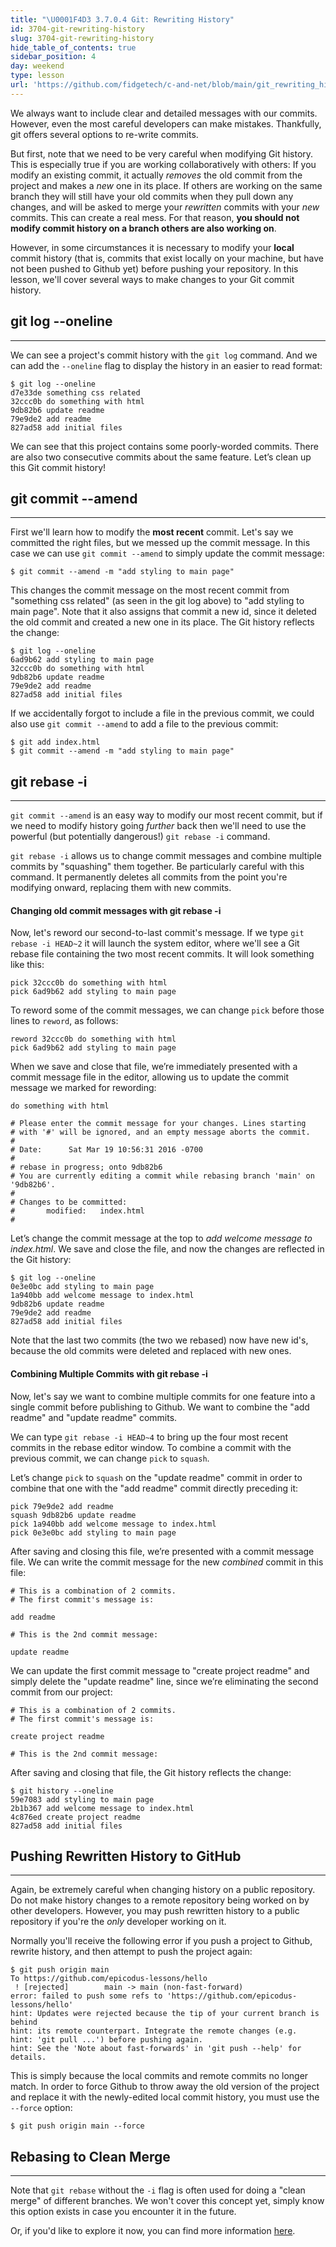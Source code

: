 ```yaml
---
title: "\U0001F4D3 3.7.0.4 Git: Rewriting History"
id: 3704-git-rewriting-history
slug: 3704-git-rewriting-history
hide_table_of_contents: true
sidebar_position: 4
day: weekend
type: lesson
url: 'https://github.com/fidgetech/c-and-net/blob/main/git_rewriting_history.md'
---
```


We always want to include clear and detailed messages with our commits. However, even the most careful developers can make mistakes. Thankfully, git offers several options to re-write commits.

But first, note that we need to be very careful when modifying Git history. This is especially true if you are working collaboratively with others: If you modify an existing commit, it actually _removes_ the old commit from the project and makes a _new_ one in its place. If others are working on the same branch they will still have your old commits when they pull down any changes, and will be asked to merge your _rewritten_ commits with your _new_ commits. This can create a real mess. For that reason, **you should not modify commit history on a branch others are also working on**. 

However, in some circumstances it is necessary to modify your **local** commit history (that is, commits that exist locally on your machine, but have not been pushed to Github yet) before pushing your repository. In this lesson, we'll cover several ways to make changes to your Git commit history. 

## git log --oneline
---

We can see a project's commit history with the `git log` command. And we can add the `--oneline` flag to display the history in an easier to read format: 

```shell
$ git log --oneline
d7e33de something css related
32ccc0b do something with html
9db82b6 update readme
79e9de2 add readme
827ad58 add initial files
```

We can see that this project contains some poorly-worded commits. There are also two consecutive commits about the same feature. Let’s clean up this Git commit history!

## git commit --amend
---

First we'll learn how to modify the **most recent** commit. Let's say we committed the right files, but we messed up the commit message. In this case we can use `git commit --amend` to simply update the commit message:

```shell
$ git commit --amend -m "add styling to main page"
```

This changes the commit message on the most recent commit from "something css related"  (as seen in the git log above) to "add styling to main page". Note that it also assigns that commit a new id, since it deleted the old commit and created a new one in its place. The Git history reflects the change:

```shell
$ git log --oneline
6ad9b62 add styling to main page
32ccc0b do something with html
9db82b6 update readme
79e9de2 add readme
827ad58 add initial files
```

If we accidentally forgot to include a file in the previous commit, we could also use  `git commit --amend` to add a file to the previous commit:

```shell
$ git add index.html
$ git commit --amend -m "add styling to main page"
```

## git rebase -i
---

`git commit --amend` is an easy way to modify our most recent commit, but if we need to modify history going _further_ back then we'll need to use the powerful (but potentially dangerous!) `git rebase -i` command. 

`git rebase -i` allows us to change commit messages and combine multiple commits by "squashing" them together. Be particularly careful with this command. It permanently deletes all commits from the point you're modifying onward, replacing them with new commits. 

#### Changing old commit messages with git rebase -i

Now, let's reword our second-to-last commit's message. If we type `git rebase -i HEAD~2` it will launch the system editor, where we'll see a Git rebase file containing the two most recent commits. It will look something like this:

```shell
pick 32ccc0b do something with html
pick 6ad9b62 add styling to main page
```

To reword some of the commit messages, we can change `pick` before those lines to `reword`, as follows:

```shell
reword 32ccc0b do something with html
pick 6ad9b62 add styling to main page
```

When we save and close that file, we’re immediately presented with a commit message file in the editor, allowing us to update the commit message we marked for rewording:

```shell
do something with html

# Please enter the commit message for your changes. Lines starting
# with '#' will be ignored, and an empty message aborts the commit.
#
# Date:      Sat Mar 19 10:56:31 2016 -0700
#
# rebase in progress; onto 9db82b6
# You are currently editing a commit while rebasing branch 'main' on '9db82b6'.
#
# Changes to be committed:
#       modified:   index.html
#
```

Let’s change the commit message at the top to _add welcome message to index.html_. We save and close the file, and now the changes are reflected in the Git history:

```shell
$ git log --oneline
0e3e0bc add styling to main page
1a940bb add welcome message to index.html
9db82b6 update readme
79e9de2 add readme
827ad58 add initial files
```

Note that the last two commits (the two we rebased) now have new id's, because the old commits were deleted and replaced with new ones.

#### Combining Multiple Commits with git rebase -i

Now, let's say we want to combine multiple commits for one feature into a single commit before publishing to Github. We want to combine the "add readme" and "update readme" commits.  

We can type `git rebase -i HEAD~4` to bring up the four most recent commits in the rebase editor window. To combine a commit with the previous commit, we can change `pick` to `squash`. 

Let’s change `pick` to `squash` on the "update readme" commit in order to combine that one with the "add readme" commit directly preceding it: 

```shell
pick 79e9de2 add readme
squash 9db82b6 update readme
pick 1a940bb add welcome message to index.html
pick 0e3e0bc add styling to main page
```

After saving and closing this file, we’re presented with a commit message file. We can write the commit message for the new _combined_ commit in this file:

```shell
# This is a combination of 2 commits.
# The first commit's message is:

add readme

# This is the 2nd commit message:

update readme

```

We can update the first commit message to "create project readme" and simply delete the "update readme" line, since we’re eliminating the second commit from our project:

```shell
# This is a combination of 2 commits.
# The first commit's message is:

create project readme

# This is the 2nd commit message:

```

After saving and closing that file, the Git history reflects the change:

```shell
$ git history --oneline
59e7083 add styling to main page
2b1b367 add welcome message to index.html
4c876ed create project readme
827ad58 add initial files
```

## Pushing Rewritten History to GitHub
---

Again, be extremely careful when changing history on a public repository. Do not make history changes to a remote repository being worked on by other developers. However, you may push rewritten history to a public repository if you're the _only_ developer working on it. 

Normally you'll receive the following error if you push a project to Github, rewrite history, and then attempt to push the project again:

```shell
$ git push origin main
To https://github.com/epicodus-lessons/hello
 ! [rejected]        main -> main (non-fast-forward)
error: failed to push some refs to 'https://github.com/epicodus-lessons/hello'
hint: Updates were rejected because the tip of your current branch is behind
hint: its remote counterpart. Integrate the remote changes (e.g.
hint: 'git pull ...') before pushing again.
hint: See the 'Note about fast-forwards' in 'git push --help' for details.
```

This is simply because the local commits and remote commits no longer match. In order to force Github to throw away the old version of the project and replace it with the newly-edited local commit history, you must use the `--force` option:

```
$ git push origin main --force
```

## Rebasing to Clean Merge
---

Note that `git rebase` without the `-i` flag is often used for doing a "clean merge" of different branches. We won't cover this concept yet, simply know this option exists in case you encounter it in the future. 

Or, if you'd like to explore it now, you can find more information [here](https://www.atlassian.com/git/tutorials/rewriting-history/git-rebase).
